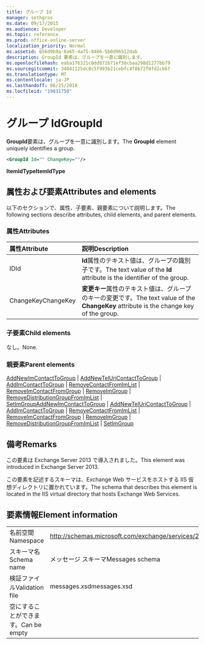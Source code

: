```yaml
---
title: グループ Id
manager: sethgros
ms.date: 09/17/2015
ms.audience: Developer
ms.topic: reference
ms.prod: office-online-server
localization_priority: Normal
ms.assetid: 656d9b9a-8a65-4a75-8466-5b0d96512dab
description: GroupId 要素は、グループを一意に識別します。
ms.openlocfilehash: eaba176321c0dd872b71ef50cbaa298d1277bb79
ms.sourcegitcommit: 34041125dc8c5f993b21cebfc4f8b72f0fd2cb6f
ms.translationtype: MT
ms.contentlocale: ja-JP
ms.lasthandoff: 06/25/2018
ms.locfileid: "19831750"
---
```

# <a name="groupid"></a><span data-ttu-id="138a0-103">グループ Id</span><span class="sxs-lookup"><span data-stu-id="138a0-103">GroupId</span></span>

<span data-ttu-id="138a0-104">**GroupId**要素は、グループを一意に識別します。</span><span class="sxs-lookup"><span data-stu-id="138a0-104">The **GroupId** element uniquely identifies a group.</span></span> 
  
```XML
<GroupId Id="" ChangeKey=""/>
```

 <span data-ttu-id="138a0-105">**ItemIdType**</span><span class="sxs-lookup"><span data-stu-id="138a0-105">**ItemIdType**</span></span>
## <a name="attributes-and-elements"></a><span data-ttu-id="138a0-106">属性および要素</span><span class="sxs-lookup"><span data-stu-id="138a0-106">Attributes and elements</span></span>

<span data-ttu-id="138a0-107">以下のセクションで、属性、子要素、親要素について説明します。</span><span class="sxs-lookup"><span data-stu-id="138a0-107">The following sections describe attributes, child elements, and parent elements.</span></span>
  
### <a name="attributes"></a><span data-ttu-id="138a0-108">属性</span><span class="sxs-lookup"><span data-stu-id="138a0-108">Attributes</span></span>

|<span data-ttu-id="138a0-109">**属性**</span><span class="sxs-lookup"><span data-stu-id="138a0-109">**Attribute**</span></span>|<span data-ttu-id="138a0-110">**説明**</span><span class="sxs-lookup"><span data-stu-id="138a0-110">**Description**</span></span>|
|:-----|:-----|
|<span data-ttu-id="138a0-111">ID</span><span class="sxs-lookup"><span data-stu-id="138a0-111">Id</span></span>  <br/> |<span data-ttu-id="138a0-112">**Id**属性のテキスト値は、グループの識別子です。</span><span class="sxs-lookup"><span data-stu-id="138a0-112">The text value of the **Id** attribute is the identifier of the group.</span></span>  <br/> |
|<span data-ttu-id="138a0-113">ChangeKey</span><span class="sxs-lookup"><span data-stu-id="138a0-113">ChangeKey</span></span>  <br/> |<span data-ttu-id="138a0-114">**変更キー**属性のテキスト値は、グループのキーの変更です。</span><span class="sxs-lookup"><span data-stu-id="138a0-114">The text value of the **ChangeKey** attribute is the change key of the group.</span></span>  <br/> |
   
### <a name="child-elements"></a><span data-ttu-id="138a0-115">子要素</span><span class="sxs-lookup"><span data-stu-id="138a0-115">Child elements</span></span>

<span data-ttu-id="138a0-116">なし。</span><span class="sxs-lookup"><span data-stu-id="138a0-116">None.</span></span>
  
### <a name="parent-elements"></a><span data-ttu-id="138a0-117">親要素</span><span class="sxs-lookup"><span data-stu-id="138a0-117">Parent elements</span></span>

<span data-ttu-id="138a0-118">[AddNewImContactToGroup](addnewimcontacttogroup.md) | [AddNewTelUriContactToGroup](addnewteluricontacttogroup.md) | [AddImContactToGroup](addimcontacttogroup.md) | [RemoveContactFromImList](removecontactfromimlist.md) | [RemoveImContactFromGroup](removeimcontactfromgroup.md) | [RemoveImGroup](removeimgroup.md) |  [RemoveDistributionGroupFromImList](removedistributiongroupfromimlist.md) | [SetImGroup](setimgroup.md)</span><span class="sxs-lookup"><span data-stu-id="138a0-118">[AddNewImContactToGroup](addnewimcontacttogroup.md) | [AddNewTelUriContactToGroup](addnewteluricontacttogroup.md) | [AddImContactToGroup](addimcontacttogroup.md) | [RemoveContactFromImList](removecontactfromimlist.md) | [RemoveImContactFromGroup](removeimcontactfromgroup.md) | [RemoveImGroup](removeimgroup.md) | [RemoveDistributionGroupFromImList](removedistributiongroupfromimlist.md) | [SetImGroup](setimgroup.md)</span></span>
  
## <a name="remarks"></a><span data-ttu-id="138a0-119">備考</span><span class="sxs-lookup"><span data-stu-id="138a0-119">Remarks</span></span>

<span data-ttu-id="138a0-120">この要素は Exchange Server 2013 で導入されました。</span><span class="sxs-lookup"><span data-stu-id="138a0-120">This element was introduced in Exchange Server 2013.</span></span>
  
<span data-ttu-id="138a0-121">この要素を記述するスキーマは、Exchange Web サービスをホストする IIS 仮想ディレクトリに置かれています。</span><span class="sxs-lookup"><span data-stu-id="138a0-121">The schema that describes this element is located in the IIS virtual directory that hosts Exchange Web Services.</span></span>
  
## <a name="element-information"></a><span data-ttu-id="138a0-122">要素情報</span><span class="sxs-lookup"><span data-stu-id="138a0-122">Element information</span></span>

|||
|:-----|:-----|
|<span data-ttu-id="138a0-123">名前空間</span><span class="sxs-lookup"><span data-stu-id="138a0-123">Namespace</span></span>  <br/> |http://schemas.microsoft.com/exchange/services/2006/messages  <br/> |
|<span data-ttu-id="138a0-124">スキーマ名</span><span class="sxs-lookup"><span data-stu-id="138a0-124">Schema name</span></span>  <br/> |<span data-ttu-id="138a0-125">メッセージ スキーマ</span><span class="sxs-lookup"><span data-stu-id="138a0-125">Messages schema</span></span>  <br/> |
|<span data-ttu-id="138a0-126">検証ファイル</span><span class="sxs-lookup"><span data-stu-id="138a0-126">Validation file</span></span>  <br/> |<span data-ttu-id="138a0-127">messages.xsd</span><span class="sxs-lookup"><span data-stu-id="138a0-127">messages.xsd</span></span>  <br/> |
|<span data-ttu-id="138a0-128">空にすることができます。</span><span class="sxs-lookup"><span data-stu-id="138a0-128">Can be empty</span></span>  <br/> ||
   

